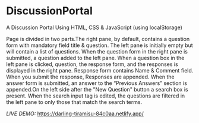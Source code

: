 # DiscussionPortal
A Discussion Portal Using HTML, CSS &amp; JavaScript (using localStorage)

Page is divided in two parts.The right pane, by default, contains a question form with mandatory field title & question. The left pane is initially empty but will contain a list of questions.
When the question form in the right pane is submitted, a question added to the left pane. When a question box in the left pane is clicked, question, the response form, and the responses is displayed in the right pane. Response form contains Name & Comment field. When you submit the response, Responses are appended.
When the answer form is submitted, an answer to the “Previous Answers” section is appended.On the left side after the "New Question" button a search box is present. When the search input tag is edited, the questions are filtered in the left pane to only those that match the search terms. 

*LIVE DEMO:* https://darling-tiramisu-84c0aa.netlify.app/
